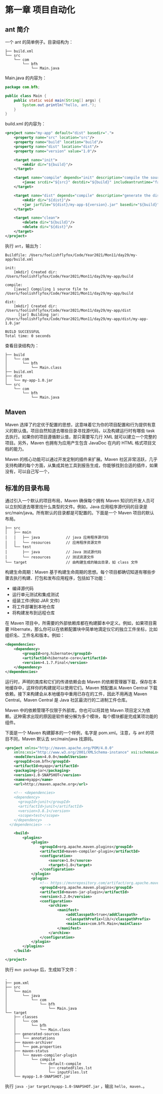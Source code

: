 # 第一章 项目自动化
 
## ant 简介

一个 ant 的简单例子。目录结构为：
```
├── build.xml
└── src
    └── com
        └── bfh
            └── Main.java
```
Main.java 的内容为：
```java
package com.bfh;

public class Main {
    public static void main(String[] args) {
        System.out.println("hello, ant.");
    }
}
```
build.xml 的内容为：
```xml
<project name="my-app" default="dist" basedir=".">
    <property name="src" location="src"/>
    <property name="build" location="build"/>
    <property name="dist" location="dist"/>
    <property name="version" value="1.0"/>

    <target name="init">
        <mkdir dir="${build}"/>
    </target>

    <target name="compile" depends="init" description="compile the source">
        <javac srcdir="${src}" destdir="${build}" includeantruntime="false"/>
    </target>

    <target name="dist" depends="compile" description="generate the distribution">
        <mkdir dir="${dist}"/>
        <jar jarfile="${dist}/my-app-${version}.jar" basedir="${build}"/>
    </target>

    <target name="clean">
        <delete dir="${build}"/>
        <delete dir="${dist}"/>
    </target>
</project>
```
执行 `ant`，输出为：
```
Buildfile: /Users/foolishflyfox/Code/Year2021/Mon11/day29/my-app/build.xml

init:
    [mkdir] Created dir: /Users/foolishflyfox/Code/Year2021/Mon11/day29/my-app/build

compile:
    [javac] Compiling 1 source file to /Users/foolishflyfox/Code/Year2021/Mon11/day29/my-app/build

dist:
    [mkdir] Created dir: /Users/foolishflyfox/Code/Year2021/Mon11/day29/my-app/dist
      [jar] Building jar: /Users/foolishflyfox/Code/Year2021/Mon11/day29/my-app/dist/my-app-1.0.jar

BUILD SUCCESSFUL
Total time: 0 seconds
```
查看目录结构为：
```
├── build
│   └── com
│       └── bfh
│           └── Main.class
├── build.xml
├── dist
│   └── my-app-1.0.jar
└── src
    └── com
        └── bfh
            └── Main.java
```

## Maven

Maven 选择了约定优于配置的思想，这意味着它为你的项目配置和行为提供有意义的默认值。项目自然知道去哪些目录寻找源代码，以及构建运行时有哪些 task 去执行。如果你的项目遵循默认值，那只需要写几行 XML 就可以建立一个完整的项目。另外，Maven 也拥有为应用产生包含 JavaDoc 在内的 HTML 格式项目文档的能力。

Maven 的核心功能可以通过开发定制的插件来扩展。Maven 社区非常活跃，几乎支持构建的每个方面，从集成其他工具到报告生成，你能够找到合适的插件，如果没有，可以自己写一个，

## 标准的目录布局

通过引入一个默认的项目布局，Maven 确保每个拥有 Maven 知识的开发人员可以立刻知道去哪里找什么类型的文件。例如，Java 应用程序源代码的目录是 src/main/java。所有默认的目录都是可配置的。下面是一个 Maven 项目的默认布局。
```
├── src
│   ├── main
│   │   ├── java            // java 应用程序源代码
│   │   └── resources       // 应用程序资源文件
│   └── test
│       ├── java            // Java 测试源代码
│       └── resources       // 测试资源文件
└── target                  // 由构建生成的输出目录，如 class 文件
```

构建生命周期：Maven 基于构建生命周期的思想。每个项目都确切知道有哪些步骤去执行构建、打包和发布应用程序，包括如下功能：
- 编译源代码
- 运行单元测试和集成测试
- 组装工件(例如 JAR 文件)
- 将工件部署到本地仓库
- 将构建发布到远程仓库

在 Maven 项目中，所需要的外部依赖库都在构建脚本中定义。例如，如果项目需要 Hibernate，那么你可以在依赖配置块中简单地滴定仪它的独立工件坐标，比如组织名、工件名和版本。例如：
```xml
<dependencies>
    <dependency>
        <groupId>org.hibernate</groupId>
        <artifactId>hibernate-core</artifactId>
        <version>4.1.7.Final</version>
    </dependency>
</dependencies>
```
运行时，声明的类库和它们的传递依赖会由 Maven 的依赖管理器下载，保存在本地缓存中，这样你的构建就可以使用它们。Maven 预配置从 Maven Central 下载依赖。接下来构建会从本地缓存中重用已存在的工件，因此不用再连 Maven Central。Maven Central 是 Java 社区最流行的二进制工件仓库。

Maven 中的依赖管理不仅限于外部库。你也可以将其他 Maven 项目定义为依赖。这种需求出现的原因是软件被分解为多个模块，每个模块都是完成某项功能的组件。

下面是一个 Maven 构建脚本的一个样例，名字是 pom.xml。注意，与 ant 的项目不同，Maven 默认去 src/main/java 找源码。
```xml
<project xmlns="http://maven.apache.org/POM/4.0.0"
    xmlns:xsi="http://www.w3.org/2001/XMLSchema-instance" xsi:schemaLocation="http://maven.apache.org/POM/4.0.0 http://maven.apache.org/maven-v4_0_0.xsd">
    <modelVersion>4.0.0</modelVersion>
    <groupId>com.bfh</groupId>
    <artifactId>myapp</artifactId>
    <packaging>jar</packaging>
    <version>1.0-SNAPSHOT</version>
    <name>myapp</name>
    <url>http://maven.apache.org</url>

    <!-- <dependencies>
    <dependency>
      <groupId>junit</groupId>
      <artifactId>junit</artifactId>
      <version>3.8.1</version>
      <scope>test</scope>
    </dependency>
  </dependencies> -->

    <build>
        <plugins>
            <plugin>
                <groupId>org.apache.maven.plugins</groupId>
                <artifactId>maven-compiler-plugin</artifactId>
                <configuration>
                    <source>1.8</source>
                    <target>1.8</target>
                </configuration>
            </plugin>
            <plugin>
                <!-- https://mvnrepository.com/artifact/org.apache.maven.plugins/maven-jar-plugin -->
                <groupId>org.apache.maven.plugins</groupId>
                <artifactId>maven-jar-plugin</artifactId>
                <version>3.2.0</version>
                <configuration>
                    <archive>
                        <manifest>
                            <addClasspath>true</addClasspath>
                            <classpathPrefix>lib/</classpathPrefix>
                            <mainClass>com.bfh.Main</mainClass>
                        </manifest>
                    </archive>
                </configuration>
            </plugin>
        </plugins>
    </build>

</project>
```
执行 `mvn package` 后，生成如下文件：
```
.
├── pom.xml
├── src
│   └── main
│       └── java
│           └── com
│               └── bfh
│                   └── Main.java
└── target
    ├── classes
    │   └── com
    │       └── bfh
    │           └── Main.class
    ├── generated-sources
    │   └── annotations
    ├── maven-archiver
    │   └── pom.properties
    ├── maven-status
    │   └── maven-compiler-plugin
    │       └── compile
    │           └── default-compile
    │               ├── createdFiles.lst
    │               └── inputFiles.lst
    └── myapp-1.0-SNAPSHOT.jar
```
执行 `java -jar target/myapp-1.0-SNAPSHOT.jar` ，输出 `hello, maven.`。
